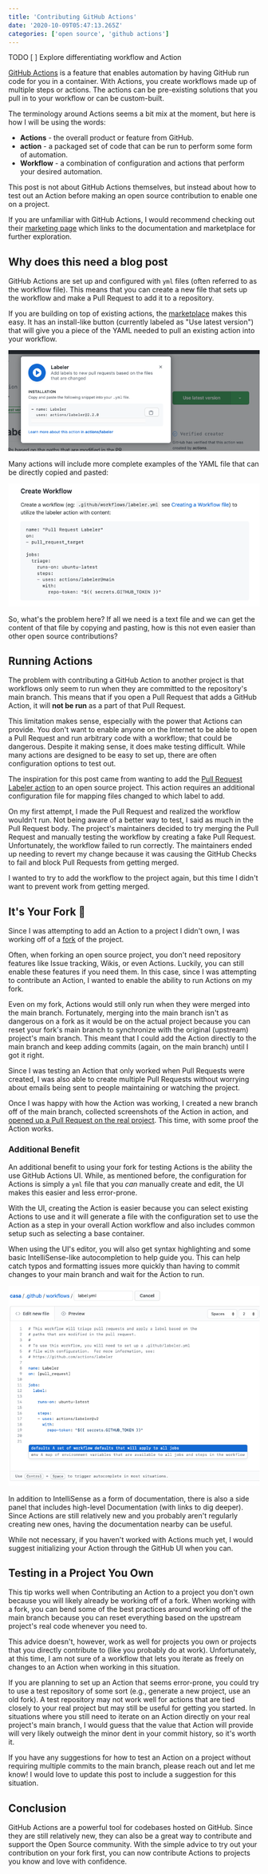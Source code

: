 ```yaml
---
title: 'Contributing GitHub Actions'
date: '2020-10-09T05:47:13.265Z'
categories: ['open source', 'github actions']
---
```


TODO
[ ] Explore differentiating workflow and Action

[GitHub Actions](https://github.com/features/actions) is a feature that enables automation by having GitHub run code for you in a container. With Actions, you create workflows made up of multiple steps or actions. The actions can be pre-existing solutions that you pull in to your workflow or can be custom-built.

The terminology around Actions seems a bit mix at the moment, but here is how I will be using the words:

* **Actions** - the overall product or feature from GitHub.
* **action** - a packaged set of code that can be run to perform some form of automation.
* **Workflow** - a combination of configuration and actions that perform your desired automation.

This post is not about GitHub Actions themselves, but instead about how to test out an Action before making an open source contribution to enable one on a project.

If you are unfamiliar with GitHub Actions, I would recommend checking out their [marketing page](https://github.com/features/actions) which links to the documentation and marketplace for further exploration.

## Why does this need a blog post

GitHub Actions are set up and configured with `yml` files (often referred to as the workflow file). This means that you can create a new file that sets up the workflow and make a Pull Request to add it to a repository.

If you are building on top of existing actions, the [marketplace](https://github.com/marketplace?type=actions) makes this easy. It has an install-like button (currently labeled as "Use latest version") that will give you a piece of the YAML needed to pull an existing action into your workflow.

<img src='./use-latest-gh-action.png' lazy />

Many actions will include more complete examples of the YAML file that can be directly copied and pasted:

<img src='./gh-action-readme-setup.png' lazy />

So, what's the problem here? If all we need is a text file and we can get the content of that file by copying and pasting, how is this not even easier than other open source contributions?

## Running Actions

The problem with contributing a GitHub Action to another project is that workflows only seem to run when they are committed to the repository's main branch. This means that if you open a Pull Request that adds a GitHub Action, it will **not be run** as a part of that Pull Request.

This limitation makes sense, especially with the power that Actions can provide. You don't want to enable anyone on the Internet to be able to open a Pull Request and run arbitrary code with a workflow; that could be dangerous. Despite it making sense, it does make testing difficult. While many actions are designed to be easy to set up, there are often configuration options to test out.

The inspiration for this post came from wanting to add the [Pull Request Labeler action](https://github.com/actions/labeler) to an open source project. This action requires an additional configuration file for mapping files changed to which label to add.

On my first attempt, I made the Pull Request and realized the workflow wouldn't run. Not being aware of a better way to test, I said as much in the Pull Request body. The project's maintainers decided to try merging the Pull Request and manually testing the workflow by creating a fake Pull Request. Unfortunately, the workflow failed to run correctly. The maintainers ended up needing to revert my change because it was causing the GitHub Checks to fail and block Pull Requests from getting merged.

I wanted to try to add the workflow to the project again, but this time I didn't want to prevent work from getting merged.

## It's Your Fork 🍴

Since I was attempting to add an Action to a project I didn't own, I was working off of a [fork](https://docs.github.com/en/free-pro-team@latest/github/getting-started-with-github/fork-a-repo) of the project.

Often, when forking an open source project, you don't need repository features like Issue tracking, Wikis, or even Actions. Luckily, you can still enable these features if you need them. In this case, since I was attempting to contribute an Action, I wanted to enable the ability to run Actions on my fork.

Even on my fork, Actions would still only run when they were merged into the main branch. Fortunately, merging into the main branch isn't as dangerous on a fork as it would be on the actual project because you can reset your fork's main branch to synchronize with the original (upstream) project's main branch. This meant that I could add the Action directly to the main branch and keep adding commits (again, on the main branch) until I got it right.

Since I was testing an Action that only worked when Pull Requests were created, I was also able to create multiple Pull Requests without worrying about emails being sent to people maintaining or watching the project.

Once I was happy with how the Action was working, I created a new branch off of the main branch, collected screenshots of the Action in action, and [opened up a Pull Request on the real project](https://github.com/rubyforgood/casa/pull/1029). This time, with some proof the Action works.

### Additional Benefit

An additional benefit to using your fork for testing Actions is the ability the use GitHub Actions UI. While, as mentioned before, the configuration for Actions is simply a `yml` file that you _can_ manually create and edit, the UI makes this easier and less error-prone.

With the UI, creating the Action is easier because you can select existing Actions to use and it will generate a file with the configuration set to use the Action as a step in your overall Action workflow and also includes common setup such as selecting a base container.

When using the UI's editor, you will also get syntax highlighting and some basic IntelliSense-like autocompletion to help guide you. This can help catch typos and formatting issues more quickly than having to commit changes to your main branch and wait for the Action to run.

<img src="./github-actions-ui-example.png" />

In addition to IntelliSense as a form of documentation, there is also a side panel that includes high-level Documentation (with links to dig deeper). Since Actions are still relatively new and you probably aren't regularly creating new ones, having the documentation nearby can be useful.

While not necessary, if you haven't worked with Actions much yet, I would suggest initializing your Action through the GitHub UI when you can. 

## Testing in a Project You Own

This tip works well when Contributing an Action to a project you don't own because you will likely already be working off of a fork. When working with a fork, you can bend some of the best practices around working off of the main branch because you can reset everything based on the upstream project's real code whenever you need to.

This advice doesn't, however, work as well for projects you own or projects that you directly contribute to (like you probably do at work). Unfortunately, at this time, I am not sure of a workflow that lets you iterate as freely on changes to an Action when working in this situation.

If you are planning to set up an Action that seems error-prone, you could try to use a test repository of some sort (e.g., generate a new project, use an old fork). A test repository may not work well for actions that are tied closely to your real project but may still be useful for getting you started. In situations where you still need to iterate on an Action directly on your real project's main branch, I would guess that the value that Action will provide will very likely outweigh the minor dent in your commit history, so it's worth it.

If you have any suggestions for how to test an Action on a project without requiring multiple commits to the main branch, please reach out and let me know! I would love to update this post to include a suggestion for this situation.

## Conclusion

GitHub Actions are a powerful tool for codebases hosted on GitHub. Since they are still relatively new, they can also be a great way to contribute and support the Open Source community. With the simple advice to try out your contribution on your fork first, you can now contribute Actions to projects you know and love with confidence.

